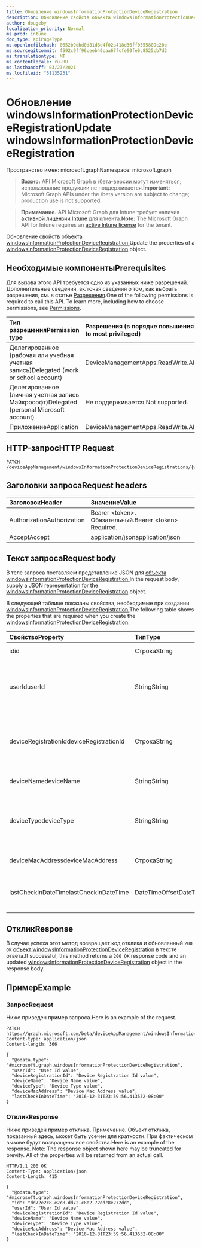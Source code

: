 ```yaml
---
title: Обновление windowsInformationProtectionDeviceRegistration
description: Обновление свойств объекта windowsInformationProtectionDeviceRegistration.
author: dougeby
localization_priority: Normal
ms.prod: intune
doc_type: apiPageType
ms.openlocfilehash: 0652b9dbd0d81d8d4f02a418d36ff0555809c20e
ms.sourcegitcommit: f592c9ff96ceeb40caa67fcfe90fe6c8525cb7d2
ms.translationtype: MT
ms.contentlocale: ru-RU
ms.lasthandoff: 03/23/2021
ms.locfileid: "51135231"
---
```

# <a name="update-windowsinformationprotectiondeviceregistration"></a><span data-ttu-id="7ebbc-103">Обновление windowsInformationProtectionDeviceRegistration</span><span class="sxs-lookup"><span data-stu-id="7ebbc-103">Update windowsInformationProtectionDeviceRegistration</span></span>

<span data-ttu-id="7ebbc-104">Пространство имен: microsoft.graph</span><span class="sxs-lookup"><span data-stu-id="7ebbc-104">Namespace: microsoft.graph</span></span>

> <span data-ttu-id="7ebbc-105">**Важно:** API Microsoft Graph в /бета-версии могут изменяться; использование продукции не поддерживается.</span><span class="sxs-lookup"><span data-stu-id="7ebbc-105">**Important:** Microsoft Graph APIs under the /beta version are subject to change; production use is not supported.</span></span>

> <span data-ttu-id="7ebbc-106">**Примечание.** API Microsoft Graph для Intune требует наличия [активной лицензии Intune](https://go.microsoft.com/fwlink/?linkid=839381) для клиента.</span><span class="sxs-lookup"><span data-stu-id="7ebbc-106">**Note:** The Microsoft Graph API for Intune requires an [active Intune license](https://go.microsoft.com/fwlink/?linkid=839381) for the tenant.</span></span>

<span data-ttu-id="7ebbc-107">Обновление свойств объекта [windowsInformationProtectionDeviceRegistration.](../resources/intune-mam-windowsinformationprotectiondeviceregistration.md)</span><span class="sxs-lookup"><span data-stu-id="7ebbc-107">Update the properties of a [windowsInformationProtectionDeviceRegistration](../resources/intune-mam-windowsinformationprotectiondeviceregistration.md) object.</span></span>

## <a name="prerequisites"></a><span data-ttu-id="7ebbc-108">Необходимые компоненты</span><span class="sxs-lookup"><span data-stu-id="7ebbc-108">Prerequisites</span></span>
<span data-ttu-id="7ebbc-p101">Для вызова этого API требуется одно из указанных ниже разрешений. Дополнительные сведения, включая сведения о том, как выбрать разрешения, см. в статье [Разрешения](/graph/permissions-reference).</span><span class="sxs-lookup"><span data-stu-id="7ebbc-p101">One of the following permissions is required to call this API. To learn more, including how to choose permissions, see [Permissions](/graph/permissions-reference).</span></span>

|<span data-ttu-id="7ebbc-111">Тип разрешения</span><span class="sxs-lookup"><span data-stu-id="7ebbc-111">Permission type</span></span>|<span data-ttu-id="7ebbc-112">Разрешения (в порядке повышения привилегий)</span><span class="sxs-lookup"><span data-stu-id="7ebbc-112">Permissions (from least to most privileged)</span></span>|
|:---|:---|
|<span data-ttu-id="7ebbc-113">Делегированное (рабочая или учебная учетная запись)</span><span class="sxs-lookup"><span data-stu-id="7ebbc-113">Delegated (work or school account)</span></span>|<span data-ttu-id="7ebbc-114">DeviceManagementApps.ReadWrite.All</span><span class="sxs-lookup"><span data-stu-id="7ebbc-114">DeviceManagementApps.ReadWrite.All</span></span>|
|<span data-ttu-id="7ebbc-115">Делегированное (личная учетная запись Майкрософт)</span><span class="sxs-lookup"><span data-stu-id="7ebbc-115">Delegated (personal Microsoft account)</span></span>|<span data-ttu-id="7ebbc-116">Не поддерживается.</span><span class="sxs-lookup"><span data-stu-id="7ebbc-116">Not supported.</span></span>|
|<span data-ttu-id="7ebbc-117">Приложение</span><span class="sxs-lookup"><span data-stu-id="7ebbc-117">Application</span></span>|<span data-ttu-id="7ebbc-118">DeviceManagementApps.ReadWrite.All</span><span class="sxs-lookup"><span data-stu-id="7ebbc-118">DeviceManagementApps.ReadWrite.All</span></span>|

## <a name="http-request"></a><span data-ttu-id="7ebbc-119">HTTP-запрос</span><span class="sxs-lookup"><span data-stu-id="7ebbc-119">HTTP Request</span></span>
<!-- {
  "blockType": "ignored"
}
-->
``` http
PATCH /deviceAppManagement/windowsInformationProtectionDeviceRegistrations/{windowsInformationProtectionDeviceRegistrationId}
```

## <a name="request-headers"></a><span data-ttu-id="7ebbc-120">Заголовки запроса</span><span class="sxs-lookup"><span data-stu-id="7ebbc-120">Request headers</span></span>
|<span data-ttu-id="7ebbc-121">Заголовок</span><span class="sxs-lookup"><span data-stu-id="7ebbc-121">Header</span></span>|<span data-ttu-id="7ebbc-122">Значение</span><span class="sxs-lookup"><span data-stu-id="7ebbc-122">Value</span></span>|
|:---|:---|
|<span data-ttu-id="7ebbc-123">Authorization</span><span class="sxs-lookup"><span data-stu-id="7ebbc-123">Authorization</span></span>|<span data-ttu-id="7ebbc-124">Bearer &lt;token&gt;. Обязательный.</span><span class="sxs-lookup"><span data-stu-id="7ebbc-124">Bearer &lt;token&gt; Required.</span></span>|
|<span data-ttu-id="7ebbc-125">Accept</span><span class="sxs-lookup"><span data-stu-id="7ebbc-125">Accept</span></span>|<span data-ttu-id="7ebbc-126">application/json</span><span class="sxs-lookup"><span data-stu-id="7ebbc-126">application/json</span></span>|

## <a name="request-body"></a><span data-ttu-id="7ebbc-127">Текст запроса</span><span class="sxs-lookup"><span data-stu-id="7ebbc-127">Request body</span></span>
<span data-ttu-id="7ebbc-128">В теле запроса поставляем представление JSON для [объекта windowsInformationProtectionDeviceRegistration.](../resources/intune-mam-windowsinformationprotectiondeviceregistration.md)</span><span class="sxs-lookup"><span data-stu-id="7ebbc-128">In the request body, supply a JSON representation for the [windowsInformationProtectionDeviceRegistration](../resources/intune-mam-windowsinformationprotectiondeviceregistration.md) object.</span></span>

<span data-ttu-id="7ebbc-129">В следующей таблице показаны свойства, необходимые при создании [windowsInformationProtectionDeviceRegistration.](../resources/intune-mam-windowsinformationprotectiondeviceregistration.md)</span><span class="sxs-lookup"><span data-stu-id="7ebbc-129">The following table shows the properties that are required when you create the [windowsInformationProtectionDeviceRegistration](../resources/intune-mam-windowsinformationprotectiondeviceregistration.md).</span></span>

|<span data-ttu-id="7ebbc-130">Свойство</span><span class="sxs-lookup"><span data-stu-id="7ebbc-130">Property</span></span>|<span data-ttu-id="7ebbc-131">Тип</span><span class="sxs-lookup"><span data-stu-id="7ebbc-131">Type</span></span>|<span data-ttu-id="7ebbc-132">Описание</span><span class="sxs-lookup"><span data-stu-id="7ebbc-132">Description</span></span>|
|:---|:---|:---|
|<span data-ttu-id="7ebbc-133">id</span><span class="sxs-lookup"><span data-stu-id="7ebbc-133">id</span></span>|<span data-ttu-id="7ebbc-134">Строка</span><span class="sxs-lookup"><span data-stu-id="7ebbc-134">String</span></span>|<span data-ttu-id="7ebbc-135">Ключ объекта.</span><span class="sxs-lookup"><span data-stu-id="7ebbc-135">Key of the entity.</span></span>|
|<span data-ttu-id="7ebbc-136">userId</span><span class="sxs-lookup"><span data-stu-id="7ebbc-136">userId</span></span>|<span data-ttu-id="7ebbc-137">String</span><span class="sxs-lookup"><span data-stu-id="7ebbc-137">String</span></span>|<span data-ttu-id="7ebbc-138">UserId, связанный с этой записью регистрации устройства.</span><span class="sxs-lookup"><span data-stu-id="7ebbc-138">UserId associated with this device registration record.</span></span>|
|<span data-ttu-id="7ebbc-139">deviceRegistrationId</span><span class="sxs-lookup"><span data-stu-id="7ebbc-139">deviceRegistrationId</span></span>|<span data-ttu-id="7ebbc-140">Строка</span><span class="sxs-lookup"><span data-stu-id="7ebbc-140">String</span></span>|<span data-ttu-id="7ebbc-141">Идентификатор устройства для записи регистрации устройства.</span><span class="sxs-lookup"><span data-stu-id="7ebbc-141">Device identifier for this device registration record.</span></span>|
|<span data-ttu-id="7ebbc-142">deviceName</span><span class="sxs-lookup"><span data-stu-id="7ebbc-142">deviceName</span></span>|<span data-ttu-id="7ebbc-143">String</span><span class="sxs-lookup"><span data-stu-id="7ebbc-143">String</span></span>|<span data-ttu-id="7ebbc-144">Имя устройства.</span><span class="sxs-lookup"><span data-stu-id="7ebbc-144">Device name.</span></span>|
|<span data-ttu-id="7ebbc-145">deviceType</span><span class="sxs-lookup"><span data-stu-id="7ebbc-145">deviceType</span></span>|<span data-ttu-id="7ebbc-146">String</span><span class="sxs-lookup"><span data-stu-id="7ebbc-146">String</span></span>|<span data-ttu-id="7ebbc-147">Тип устройства, например, windows laptop VS Windows phone.</span><span class="sxs-lookup"><span data-stu-id="7ebbc-147">Device type, for example, Windows laptop VS Windows phone.</span></span>|
|<span data-ttu-id="7ebbc-148">deviceMacAddress</span><span class="sxs-lookup"><span data-stu-id="7ebbc-148">deviceMacAddress</span></span>|<span data-ttu-id="7ebbc-149">Строка</span><span class="sxs-lookup"><span data-stu-id="7ebbc-149">String</span></span>|<span data-ttu-id="7ebbc-150">Адрес Mac устройства.</span><span class="sxs-lookup"><span data-stu-id="7ebbc-150">Device Mac address.</span></span>|
|<span data-ttu-id="7ebbc-151">lastCheckInDateTime</span><span class="sxs-lookup"><span data-stu-id="7ebbc-151">lastCheckInDateTime</span></span>|<span data-ttu-id="7ebbc-152">DateTimeOffset</span><span class="sxs-lookup"><span data-stu-id="7ebbc-152">DateTimeOffset</span></span>|<span data-ttu-id="7ebbc-153">Время последней проверки устройства.</span><span class="sxs-lookup"><span data-stu-id="7ebbc-153">Last checkin time of the device.</span></span>|



## <a name="response"></a><span data-ttu-id="7ebbc-154">Отклик</span><span class="sxs-lookup"><span data-stu-id="7ebbc-154">Response</span></span>
<span data-ttu-id="7ebbc-155">В случае успеха этот метод возвращает код отклика и обновленный `200 OK` [объект windowsInformationProtectionDeviceRegistration](../resources/intune-mam-windowsinformationprotectiondeviceregistration.md) в тексте ответа.</span><span class="sxs-lookup"><span data-stu-id="7ebbc-155">If successful, this method returns a `200 OK` response code and an updated [windowsInformationProtectionDeviceRegistration](../resources/intune-mam-windowsinformationprotectiondeviceregistration.md) object in the response body.</span></span>

## <a name="example"></a><span data-ttu-id="7ebbc-156">Пример</span><span class="sxs-lookup"><span data-stu-id="7ebbc-156">Example</span></span>

### <a name="request"></a><span data-ttu-id="7ebbc-157">Запрос</span><span class="sxs-lookup"><span data-stu-id="7ebbc-157">Request</span></span>
<span data-ttu-id="7ebbc-158">Ниже приведен пример запроса.</span><span class="sxs-lookup"><span data-stu-id="7ebbc-158">Here is an example of the request.</span></span>
``` http
PATCH https://graph.microsoft.com/beta/deviceAppManagement/windowsInformationProtectionDeviceRegistrations/{windowsInformationProtectionDeviceRegistrationId}
Content-type: application/json
Content-length: 366

{
  "@odata.type": "#microsoft.graph.windowsInformationProtectionDeviceRegistration",
  "userId": "User Id value",
  "deviceRegistrationId": "Device Registration Id value",
  "deviceName": "Device Name value",
  "deviceType": "Device Type value",
  "deviceMacAddress": "Device Mac Address value",
  "lastCheckInDateTime": "2016-12-31T23:59:56.413532-08:00"
}
```

### <a name="response"></a><span data-ttu-id="7ebbc-159">Отклик</span><span class="sxs-lookup"><span data-stu-id="7ebbc-159">Response</span></span>
<span data-ttu-id="7ebbc-p102">Ниже приведен пример отклика. Примечание. Объект отклика, показанный здесь, может быть усечен для краткости. При фактическом вызове будут возвращены все свойства.</span><span class="sxs-lookup"><span data-stu-id="7ebbc-p102">Here is an example of the response. Note: The response object shown here may be truncated for brevity. All of the properties will be returned from an actual call.</span></span>
``` http
HTTP/1.1 200 OK
Content-Type: application/json
Content-Length: 415

{
  "@odata.type": "#microsoft.graph.windowsInformationProtectionDeviceRegistration",
  "id": "dd72e2c8-e2c8-dd72-c8e2-72ddc8e272dd",
  "userId": "User Id value",
  "deviceRegistrationId": "Device Registration Id value",
  "deviceName": "Device Name value",
  "deviceType": "Device Type value",
  "deviceMacAddress": "Device Mac Address value",
  "lastCheckInDateTime": "2016-12-31T23:59:56.413532-08:00"
}
```





